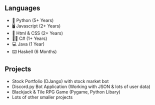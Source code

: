 Languages
-
- 🐍 Python (5+ Years)
- 🖥️ Javascript (2+ Years)
- 📶 Html & CSS (2+ Years)
- 👨‍💻 C# (1+ Years)
- 💻 Java (1 Year)
- ⌨️ Haskell (6 Months)

Projects
- 
- Stock Portfolio (DJango) with stock market bot
- Discord.py Bot Application (Working with JSON & lots of user data)
- Blackjack & Tile RPG Game (Pygame, Python Libary)
- Lots of other smaller projects

